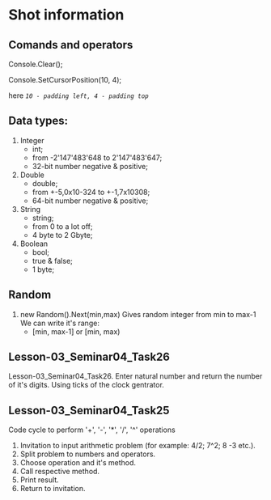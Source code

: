 # Shot information

## Comands and operators

Console.Clear();

Console.SetCursorPosition(10, 4);

here _`10 - padding left, 4 - padding top`_

## Data types:

1. Integer
   - int;
   - from -2'147'483'648 to 2'147'483'647;
   - 32-bit number negative & positive;
2. Double
   - double;
   - from +-5,0x10-324 to +-1,7x10308;
   - 64-bit number negative & positive;
3. String
   - string;
   - from 0 to a lot off;
   - 4 byte to 2 Gbyte;
4. Boolean
   - bool;
   - true & false;
   - 1 byte;

## Random

1. new Random().Next(min,max)
   Gives random integer from min to max-1 We can write it's range:
   - [min, max-1] or [min, max)

## Lesson-03_Seminar04_Task26

Lesson-03_Seminar04_Task26. Enter natural number and return the number of it's digits.
Using ticks of the clock gentrator.

## Lesson-03_Seminar04_Task25

Code cycle to perform '+', '-', '\*', '/', '^' operations

1. Invitation to input arithmetic problem (for example: 4/2; 7^2; 8 -3 etc.).
2. Split problem to numbers and operators.
3. Choose operation and it's method.
4. Call respective method.
5. Print result.
6. Return to invitation.
